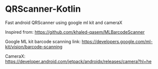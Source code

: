 # QRScanner-Kotlin
Fast android QRScanner using google ml kit and cameraX

Inspired from: https://github.com/khaled-qasem/MLBarcodeScanner

Google ML kit barcode scanning link: https://developers.google.com/ml-kit/vision/barcode-scanning

CameraX: https://developer.android.com/jetpack/androidx/releases/camera?hl=he
